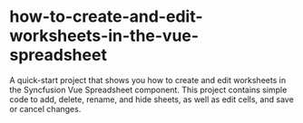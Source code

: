 # how-to-create-and-edit-worksheets-in-the-vue-spreadsheet
A quick-start project that shows you how to create and edit worksheets in the Syncfusion Vue Spreadsheet component. This project contains simple code to add, delete, rename, and hide sheets, as well as edit cells, and save or cancel changes.
